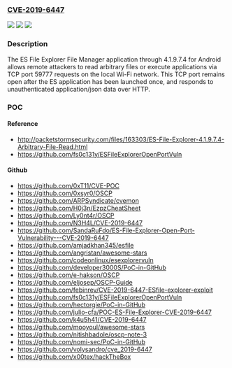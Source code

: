 ### [CVE-2019-6447](https://cve.mitre.org/cgi-bin/cvename.cgi?name=CVE-2019-6447)
![](https://img.shields.io/static/v1?label=Product&message=n%2Fa&color=blue)
![](https://img.shields.io/static/v1?label=Version&message=n%2Fa&color=blue)
![](https://img.shields.io/static/v1?label=Vulnerability&message=n%2Fa&color=brighgreen)

### Description

The ES File Explorer File Manager application through 4.1.9.7.4 for Android allows remote attackers to read arbitrary files or execute applications via TCP port 59777 requests on the local Wi-Fi network. This TCP port remains open after the ES application has been launched once, and responds to unauthenticated application/json data over HTTP.

### POC

#### Reference
- http://packetstormsecurity.com/files/163303/ES-File-Explorer-4.1.9.7.4-Arbitrary-File-Read.html
- https://github.com/fs0c131y/ESFileExplorerOpenPortVuln

#### Github
- https://github.com/0xT11/CVE-POC
- https://github.com/0xsyr0/OSCP
- https://github.com/ARPSyndicate/cvemon
- https://github.com/H0j3n/EzpzCheatSheet
- https://github.com/Ly0nt4r/OSCP
- https://github.com/N3H4L/CVE-2019-6447
- https://github.com/SandaRuFdo/ES-File-Explorer-Open-Port-Vulnerability---CVE-2019-6447
- https://github.com/amjadkhan345/esfile
- https://github.com/angristan/awesome-stars
- https://github.com/codeonlinux/esexplorervuln
- https://github.com/developer3000S/PoC-in-GitHub
- https://github.com/e-hakson/OSCP
- https://github.com/eljosep/OSCP-Guide
- https://github.com/febinrev/CVE-2019-6447-ESfile-explorer-exploit
- https://github.com/fs0c131y/ESFileExplorerOpenPortVuln
- https://github.com/hectorgie/PoC-in-GitHub
- https://github.com/julio-cfa/POC-ES-File-Explorer-CVE-2019-6447
- https://github.com/k4u5h41/CVE-2019-6447
- https://github.com/mooyoul/awesome-stars
- https://github.com/nitishbadole/oscp-note-3
- https://github.com/nomi-sec/PoC-in-GitHub
- https://github.com/volysandro/cve_2019-6447
- https://github.com/x00tex/hackTheBox

